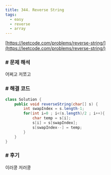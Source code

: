 ```yaml
---
title: 344. Reverse String
tags:
  - easy
  - reverse
  - array
---
```

[https://leetcode.com/problems/reverse-string/](https://leetcode.com/problems/reverse-string/)
<!--more-->

### # 문제 해석
어쩌고 저쪼고

### # 해결 코드
```java
class Solution {
    public void reverseString(char[] s) {
        int swapIndex = s.length-1;
        for(int i=0 ; i<(s.length)/2 ; i++){
            char temp = s[i];
            s[i] = s[swapIndex];
            s[swapIndex--] = temp;
        }
    }
}
```

### # 후기
이러쿵 저러쿵